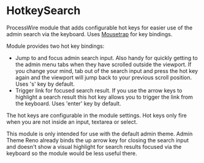 HotkeySearch
============

ProcessWire module that adds configurable hot keys for easier use of the admin search via the keyboard. Uses [Mousetrap](https://craig.is/killing/mice) for key bindings.

Module provides two hot key bindings:
* Jump to and focus admin search input. Also handy for quickly getting to the admin menu tabs when they have scrolled outside the viewport. If you change your mind, tab out of the search input and press the hot key again and the viewport will jump back to your previous scroll position. Uses 's' key by default.
* Trigger link for focused search result. If you use the arrow keys to highlight a search result this hot key allows you to trigger the link from the keyboard. Uses 'enter' key by default.

The hot keys are configurable in the module settings. Hot keys only fire when you are not inside an input, textarea or select. 

This module is only intended for use with the default admin theme. Admin Theme Reno already binds the up arrow key for closing the search input and doesn't show a visual highlight for search results focused via the keyboard so the module would be less useful there.
